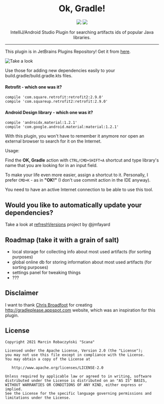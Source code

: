 
<h1 align="center">Ok, Gradle!</h1>
<p align="center">
  <img src="https://img.shields.io/badge/version-1.0.1-blue"/>
  <img src="https://img.shields.io/github/workflow/status/scana/ok-gradle/Java%20CI"/>
</p>
<p align="center">IntelliJ/Android Studio Plugin for searching artifacts ids of popular Java libraries.</p>

---

This plugin is in JetBrains Plugins Repository! Get it from [here](https://plugins.jetbrains.com/plugin/10102-ok-gradle-).


![Take a look](images/look_and_feel.gif)

Use those for adding new dependencies easily to your build.gradle/build.gradle.kts files.

#### Retrofit - which one was it?
```
compile 'com.square.retrofit:retrofit2:2.9.0'
compile 'com.squareup.retrofit2:retrofit:2.9.0'
```

#### Android Design library - which one was it?
```
compile 'androidx.material:1.2.1'
compile 'com.google.android.material:material:1.2.1'
```

With this plugin, you won't have to remember it anymore nor open an external browser to search for it on the Internet.

Usage:

Find the **OK, Gradle** action  with `CTRL/CMD+SHIFT+A` shortcut and type library's name that you are looking for in an input field.

To make your life even more easier, assign a shortcut to it. Personally, I prefer `CMD+K` - as in **"OK!"** (I don't use commit action in the IDE anyway).

You need to have an active Internet connection to be able to use this tool.

## Would you like to automatically update your dependencies?

Take a look at [refreshVersions](https://jmfayard.github.io/refreshVersions/) project by @jmfayard

## Roadmap (take it with a grain of salt)
- local storage for collecting info about most used artifacts (for sorting purposes)
- global online db for storing information about most used artifacts (for sorting purposes)
- settings panel for tweaking things 
- ???

## Disclaimer
I want to thank <a href="https://chrisbroadfoot.id.au">Chris Broadfoot</a> for creating <a href="http://gradleplease.appspot.com">http://gradleplease.appspot.com</a> website, which was an inspiration for this plugin.

## License
```
Copyright 2021 Marcin Robaczyński "Scana"

Licensed under the Apache License, Version 2.0 (the "License");
you may not use this file except in compliance with the License.
You may obtain a copy of the License at

   http://www.apache.org/licenses/LICENSE-2.0

Unless required by applicable law or agreed to in writing, software
distributed under the License is distributed on an "AS IS" BASIS,
WITHOUT WARRANTIES OR CONDITIONS OF ANY KIND, either express or implied.
See the License for the specific language governing permissions and
limitations under the License.
```
